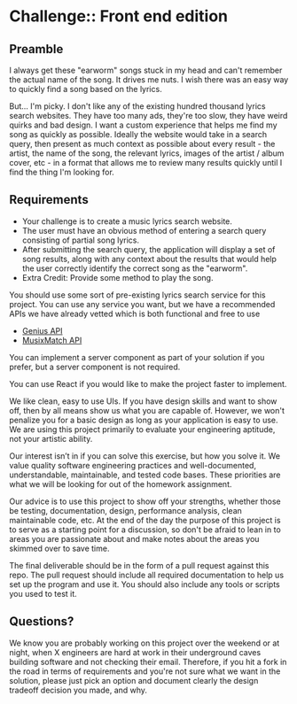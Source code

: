 # Challenge:: Front end edition

## Preamble
I always get these "earworm" songs stuck in my head and can't remember the actual name of the song. It drives me nuts. I wish there was an easy way to quickly find a song based on the lyrics.

But... I'm picky. I don't like any of the existing hundred thousand lyrics search websites. They have too many ads, they're too slow, they have weird quirks and bad design. I want a custom experience that helps me find my song as quickly as possible. Ideally the website would take in a search query, then present as much context as possible about every result - the artist, the name of the song, the relevant lyrics, images of the artist / album cover, etc - in a format that allows me to review many results quickly until I find the thing I'm looking for.

## Requirements

- Your challenge is to create a music lyrics search website.
- The user must have an obvious method of entering a search query consisting of partial song lyrics.
- After submitting the search query, the application will display a set of song results, along with any context about the results that would help the user correctly identify the correct song as the "earworm".
- Extra Credit: Provide some method to play the song.

You should use some sort of pre-existing lyrics search service for this project. You can use any service you want, but we have a recommended APIs we have already vetted which is both functional and free to use

 - [Genius API](https://docs.genius.com/)
 - [MusixMatch API](https://developer.musixmatch.com/)

You can implement a server component as part of your solution if you prefer, but a server component is not required.

You can use React if you would like to make the project faster to implement.

We like clean, easy to use UIs. If you have design skills and want to show off, then by all means show us what you are capable of. However, we won't penalize you for a basic design as long as your application is easy to use. We are using this project primarily to evaluate your engineering aptitude, not your artistic ability.

Our interest isn’t in if you can solve this exercise, but how you solve it.  We value quality software engineering practices and well-documented, understandable, maintainable, and tested code bases.  These priorities are what we will be looking for out of the homework assignment. 

Our advice is to use this project to show off your strengths, whether those be testing, documentation, design, performance analysis, clean maintainable code, etc. At the end of the day the purpose of this project is to serve as a starting point for a discussion, so don't be afraid to lean in to areas you are passionate about and make notes about the areas you skimmed over to save time.

The final deliverable should be in the form of a pull request against this repo.  The pull request should include all required documentation to help us set up the program and use it.  You should also include any tools or scripts you used to test it.  

## Questions?
We know you are probably working on this project over the weekend or at night, when X engineers are hard at work in their underground caves building software and not checking their email. Therefore, if you hit a fork in the road in terms of requirements and you're not sure what we want in the solution, please just pick an option and document clearly the design tradeoff decision you made, and why.
